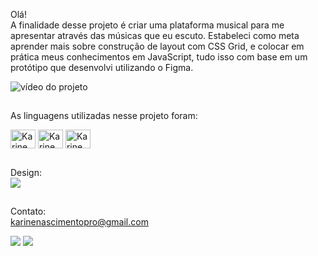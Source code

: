 Olá! <br>
A finalidade desse projeto é criar uma plataforma musical para me apresentar através das músicas que eu escuto. Estabeleci como meta aprender mais sobre construção de layout com CSS Grid, e colocar em prática meus conhecimentos em JavaScript, tudo isso com base em um protótipo que desenvolvi utilizando o Figma. 

![vídeo do projeto](https://github.com/karine-nascimento/Playlist-Project/blob/main/video.gif)

## 

As linguagens utilizadas nesse projeto foram:
<div>
<img align="center" height="30" width="40" alt="Karine.CSS" src="https://cdn.jsdelivr.net/gh/devicons/devicon/icons/css3/css3-plain-wordmark.svg"/>
<img align="center" height="30" width="40" alt="Karine.HTML" src="https://cdn.jsdelivr.net/gh/devicons/devicon/icons/html5/html5-plain-wordmark.svg"/>
<img align="center" height="30" width="40" alt="Karine.JS" src="https://cdn.jsdelivr.net/gh/devicons/devicon/icons/javascript/javascript-plain.svg"/>       
</div> 

##
Design: <br>
<a href="https://www.figma.com/file/QkxWxmA49ZILogQyUOoG4e/m%C3%BAsicas?node-id=0%3A1" target="_blank"><img src="https://img.shields.io/badge/Figma-F24E1E?style=for-the-badge&logo=figma&logoColor=white"/></a>

##
<div>
  
  Contato: <br>
  karinenascimentopro@gmail.com
  <div>
<a href="https://www.instagram.com/sskahj/" target="_blank"><img src="https://img.shields.io/badge/Instagram-E4405F?style=for-the-badge&logo=instagram&logoColor=white"/></a>
<a href="https://www.linkedin.com/posts/karine-nascimentohs_linkedin-javascript-css-activity-6977028956436750336-kuIa?utm_source=share&utm_medium=member_desktop" target="_blank"><img src="https://img.shields.io/badge/LinkedIn-0077B5?style=for-the-badge&logo=linkedin&logoColor=white"/></a>
  </div>
  

</div>
